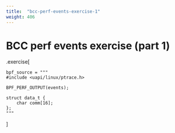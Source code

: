 ```yaml
---
title:  "bcc-perf-events-exercise-1"
weight: 406
---
```


# BCC perf events exercise (part 1)

.exercise[
```
bpf_source = """
#include <uapi/linux/ptrace.h>

BPF_PERF_OUTPUT(events);

struct data_t {
    char comm[16];
};
"""
```
]
